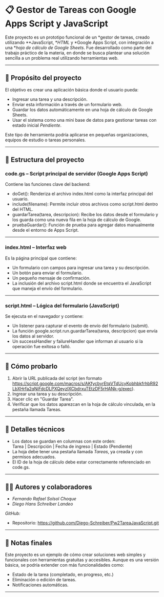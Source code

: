 # 📋 Gestor de Tareas con Google Apps Script y JavaScript

Este proyecto es un prototipo funcional de un *gestor de tareas, creado utilizando **JavaScript, **HTML* y *Google Apps Script, con integración a una **hoja de cálculo de Google Sheets*. Fue desarrollado como parte del trabajo práctico de la materia, en donde se busca plantear una solución sencilla a un problema real utilizando herramientas web.

---

## 🎯 Propósito del proyecto

El objetivo es crear una aplicación básica donde el usuario pueda:
- Ingresar una tarea y una descripción.
- Enviar esta información a través de un formulario web.
- Guardar los datos automáticamente en una hoja de cálculo de Google Sheets.
- Usar el sistema como una mini base de datos para gestionar tareas con estado inicial *Pendiente*.

Este tipo de herramienta podría aplicarse en pequeñas organizaciones, equipos de estudio o tareas personales.

---

## 📁 Estructura del proyecto

### code.gs – Script principal de servidor (Google Apps Script)

Contiene las funciones clave del backend:

- doGet(): Renderiza el archivo index.html como la interfaz principal del usuario.
- include(filename): Permite incluir otros archivos como script.html dentro del HTML.
- guardarTarea(tarea, descripcion): Recibe los datos desde el formulario y los guarda como una nueva fila en la hoja de cálculo de Google.
- pruebaGuardar(): Función de prueba para agregar datos manualmente desde el entorno de Apps Script.

---

### index.html – Interfaz web

Es la página principal que contiene:
- Un formulario con campos para ingresar una tarea y su descripción.
- Un botón para enviar el formulario.
- Un pequeño mensaje de confirmación.
- La inclusión del archivo script.html donde se encuentra el JavaScript que maneja el envío del formulario.

---

### script.html – Lógica del formulario (JavaScript)

Se ejecuta en el navegador y contiene:

- Un listener para capturar el evento de envío del formulario (submit).
- La función google.script.run.guardarTarea(tarea, descripcion) que envía los datos al servidor.
- Un successHandler y failureHandler que informan al usuario si la operación fue exitosa o falló.

---

## 🧪 Cómo probarlo

1. Abrir la URL publicada del script (en formato https://script.google.com/macros/s/AKfycbyrEtqVTdUcyKobhbkfrhbR92LbXHrfa2qNiFdcDLPXQeyzIXCbdrxuTEtzDF5rHANk-g/exec).
2. Ingrear una tarea y su descripción.
3. Hacer clic en "Guardar Tarea".
4. Verificar que los datos aparezcan en la hoja de cálculo vinculada, en la pestaña llamada Tareas.

---

## 📎 Detalles técnicos

- Los datos se guardan en columnas con este orden:  
  Tarea | Descripción | Fecha de ingreso | Estado (Pendiente)
- La hoja debe tener una pestaña llamada *Tareas*, ya creada y con permisos adecuados.
- El ID de la hoja de cálculo debe estar correctamente referenciado en code.gs.

---

## 👨‍💻 Autores y colaboradores

- *Fernando Rafael Solsol Choque*
- *Diego Hans Schreiber Landeo*

*GitHub:*  
- Repositorio: https://github.com/Diego-Schreiber/Pw2TareaJavaScript.git 
---

## 📌 Notas finales

Este proyecto es un ejemplo de cómo crear soluciones web simples y funcionales con herramientas gratuitas y accesibles. Aunque es una versión básica, se podría extender con más funcionalidades como:
- Estado de la tarea (completado, en progreso, etc.)
- Eliminación o edición de tareas.
- Notificaciones automáticas.

---